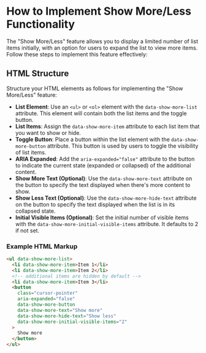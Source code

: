 # How to Implement Show More/Less Functionality

The "Show More/Less" feature allows you to display a limited number of list items initially, with an option for users to expand the list to view more items. Follow these steps to implement this feature effectively:

## HTML Structure

Structure your HTML elements as follows for implementing the "Show More/Less" feature:

- **List Element**: Use an `<ul>` or `<ol>` element with the `data-show-more-list` attribute. This element will contain both the list items and the toggle button.
- **List Items**: Assign the `data-show-more-item` attribute to each list item that you want to show or hide.
- **Toggle Button**: Place a button within the list element with the `data-show-more-button` attribute. This button is used by users to toggle the visibility of list items.
- **ARIA Expanded**: Add the `aria-expanded="false"` attribute to the button to indicate the current state (expanded or collapsed) of the additional content.
- **Show More Text (Optional)**: Use the `data-show-more-text` attribute on the button to specify the text displayed when there's more content to show.
- **Show Less Text (Optional)**: Use the `data-show-more-hide-text` attribute on the button to specify the text displayed when the list is in its collapsed state.
- **Initial Visible Items (Optional)**: Set the initial number of visible items with the `data-show-more-initial-visible-items` attribute. It defaults to 2 if not set.

### Example HTML Markup

```html
<ul data-show-more-list>
  <li data-show-more-item>Item 1</li>
  <li data-show-more-item>Item 2</li>
  <!-- additional items are hidden by default -->
  <li data-show-more-item>Item 3</li>
  <button
    class="cursor-pointer"
    aria-expanded="false"
    data-show-more-button
    data-show-more-text="Show more"
    data-show-more-hide-text="Show less"
    data-show-more-initial-visible-items="2"
  >
    Show more
  </button>
</ul>
``````
